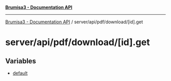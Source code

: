 [**Brumisa3 - Documentation API**](../../../../../README.md)

***

[Brumisa3 - Documentation API](../../../../../README.md) / server/api/pdf/download/\[id\].get

# server/api/pdf/download/\[id\].get

## Variables

- [default](variables/default.md)

